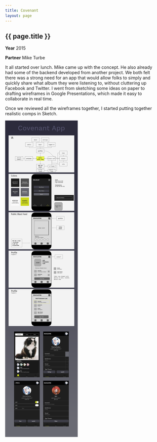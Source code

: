 ```yaml
---
title: Covenant
layout: page
---
```


<div class="container-float">
  <h2>{{ page.title }}</h2>
  <p><strong>Year</strong> 2015</p>
  <p><strong>Partner</strong> Mike Turbe</p>
  <p>It all started over lunch. Mike came up with the concept. He also already had some of the backend developed from another project. We both felt there was a strong need for an app that would allow folks to simply and quickly share what album they were listening to, without cluttering up Facebook and Twitter. I went from sketching some ideas on paper to drafting wireframes in Google Presentations, which made it easy to collaborate in real time.</p>
  <p>Once we reviewed all the wireframes together, I started putting together realistic comps in Sketch.</p>
</div>
<div class="container-float">
  <img src="/assets/project/covenant-1.png" alt="">
</div>
